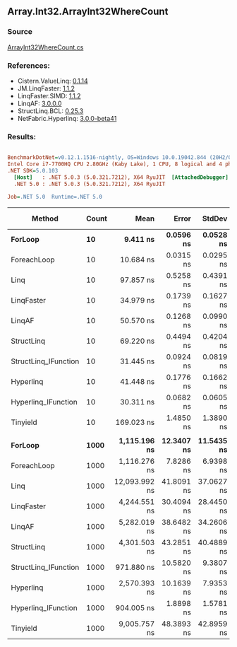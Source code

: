 ﻿## Array.Int32.ArrayInt32WhereCount

### Source
[ArrayInt32WhereCount.cs](../LinqBenchmarks/Array/Int32/ArrayInt32WhereCount.cs)

### References:
- Cistern.ValueLinq: [0.1.14](https://www.nuget.org/packages/Cistern.ValueLinq/0.1.14)
- JM.LinqFaster: [1.1.2](https://www.nuget.org/packages/JM.LinqFaster/1.1.2)
- LinqFaster.SIMD: [1.1.2](https://www.nuget.org/packages/LinqFaster.SIMD/1.0.3)
- LinqAF: [3.0.0.0](https://www.nuget.org/packages/LinqAF/3.0.0.0)
- StructLinq.BCL: [0.25.3](https://www.nuget.org/packages/StructLinq.BCL/0.25.3)
- NetFabric.Hyperlinq: [3.0.0-beta41](https://www.nuget.org/packages/NetFabric.Hyperlinq/3.0.0-beta41)

### Results:
``` ini

BenchmarkDotNet=v0.12.1.1516-nightly, OS=Windows 10.0.19042.844 (20H2/October2020Update)
Intel Core i7-7700HQ CPU 2.80GHz (Kaby Lake), 1 CPU, 8 logical and 4 physical cores
.NET SDK=5.0.103
  [Host]   : .NET 5.0.3 (5.0.321.7212), X64 RyuJIT  [AttachedDebugger]
  .NET 5.0 : .NET 5.0.3 (5.0.321.7212), X64 RyuJIT

Job=.NET 5.0  Runtime=.NET 5.0  

```
|               Method | Count |          Mean |      Error |     StdDev | Ratio | RatioSD |  Gen 0 | Gen 1 | Gen 2 | Allocated |
|--------------------- |------ |--------------:|-----------:|-----------:|------:|--------:|-------:|------:|------:|----------:|
|              **ForLoop** |    **10** |      **9.411 ns** |  **0.0596 ns** |  **0.0528 ns** |  **1.00** |    **0.00** |      **-** |     **-** |     **-** |         **-** |
|          ForeachLoop |    10 |     10.684 ns |  0.0315 ns |  0.0295 ns |  1.14 |    0.01 |      - |     - |     - |         - |
|                 Linq |    10 |     97.857 ns |  0.5258 ns |  0.4391 ns | 10.39 |    0.07 | 0.0101 |     - |     - |      32 B |
|           LinqFaster |    10 |     34.979 ns |  0.1739 ns |  0.1627 ns |  3.72 |    0.02 |      - |     - |     - |         - |
|               LinqAF |    10 |     50.570 ns |  0.1268 ns |  0.0990 ns |  5.37 |    0.03 |      - |     - |     - |         - |
|           StructLinq |    10 |     69.220 ns |  0.4494 ns |  0.4204 ns |  7.36 |    0.07 | 0.0204 |     - |     - |      64 B |
| StructLinq_IFunction |    10 |     31.445 ns |  0.0924 ns |  0.0819 ns |  3.34 |    0.02 |      - |     - |     - |         - |
|            Hyperlinq |    10 |     41.448 ns |  0.1776 ns |  0.1662 ns |  4.41 |    0.03 |      - |     - |     - |         - |
|  Hyperlinq_IFunction |    10 |     30.311 ns |  0.0682 ns |  0.0605 ns |  3.22 |    0.02 |      - |     - |     - |         - |
|             Tinyield |    10 |    169.023 ns |  1.4850 ns |  1.3890 ns | 17.95 |    0.14 | 0.1810 |     - |     - |     568 B |
|                      |       |               |            |            |       |         |        |       |       |           |
|              **ForLoop** |  **1000** |  **1,115.196 ns** | **12.3407 ns** | **11.5435 ns** |  **1.00** |    **0.00** |      **-** |     **-** |     **-** |         **-** |
|          ForeachLoop |  1000 |  1,116.276 ns |  7.8286 ns |  6.9398 ns |  1.00 |    0.01 |      - |     - |     - |         - |
|                 Linq |  1000 | 12,093.992 ns | 41.8091 ns | 37.0627 ns | 10.85 |    0.12 |      - |     - |     - |      32 B |
|           LinqFaster |  1000 |  4,244.551 ns | 30.4094 ns | 28.4450 ns |  3.81 |    0.05 |      - |     - |     - |         - |
|               LinqAF |  1000 |  5,282.019 ns | 38.6482 ns | 34.2606 ns |  4.74 |    0.05 |      - |     - |     - |         - |
|           StructLinq |  1000 |  4,301.503 ns | 43.2851 ns | 40.4889 ns |  3.86 |    0.05 | 0.0153 |     - |     - |      64 B |
| StructLinq_IFunction |  1000 |    971.880 ns | 10.5820 ns |  9.3807 ns |  0.87 |    0.01 |      - |     - |     - |         - |
|            Hyperlinq |  1000 |  2,570.393 ns | 10.1639 ns |  7.9353 ns |  2.31 |    0.02 |      - |     - |     - |         - |
|  Hyperlinq_IFunction |  1000 |    904.005 ns |  1.8898 ns |  1.5781 ns |  0.81 |    0.01 |      - |     - |     - |         - |
|             Tinyield |  1000 |  9,005.757 ns | 48.3893 ns | 42.8959 ns |  8.08 |    0.06 | 0.1678 |     - |     - |     568 B |
